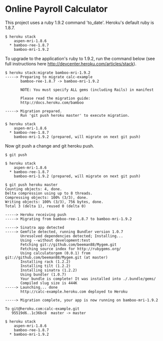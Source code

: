# Online Payroll Calculator

This project uses a ruby 1.9.2 command 'to_date'.  Heroku's default ruby is 1.8.7.

    $ heroku stack
        aspen-mri-1.8.6
      * bamboo-ree-1.8.7
        bamboo-mri-1.9.2

To upgrade to the application's ruby to 1.9.2, run the command below (see full instructions here http://devcenter.heroku.com/articles/stack).

    $ heroku stack:migrate bamboo-mri-1.9.2
    -----> Preparing to migrate calc-example
           bamboo-ree-1.8.7 -> bamboo-mri-1.9.2

           NOTE: You must specify ALL gems (including Rails) in manifest
   
           Please read the migration guide:
           http://docs.heroku.com/bamboo

    -----> Migration prepared.
           Run 'git push heroku master' to execute migration.

    $ heroku stack
        aspen-mri-1.8.6
      * bamboo-ree-1.8.7
        bamboo-mri-1.9.2 (prepared, will migrate on next git push)

Now git push a change and git heroku push.

    $ git push

    $ heroku stack
        aspen-mri-1.8.6
      * bamboo-ree-1.8.7
        bamboo-mri-1.9.2 (prepared, will migrate on next git push)

    $ git push heroku master
    Counting objects: 4, done.
    Delta compression using up to 8 threads.
    Compressing objects: 100% (3/3), done.
    Writing objects: 100% (3/3), 756 bytes, done.
    Total 3 (delta 1), reused 0 (delta 0)

    -----> Heroku receiving push
    -----> Migrating from bamboo-ree-1.8.7 to bamboo-mri-1.9.2

    -----> Sinatra app detected
    -----> Gemfile detected, running Bundler version 1.0.7
           Unresolved dependencies detected; Installing...
           Using --without development:test
           Fetching git://github.com/beeman88/Mygem.git
           Fetching source index for http://rubygems.org/
           Using calculatorgem (0.0.1) from git://github.com/beeman88/Mygem.git (at master)
           Installing rack (1.2.2)
           Installing tilt (1.2.2)
           Installing sinatra (1.2.2)
           Using bundler (1.0.7)
           Your bundle is complete! It was installed into ./.bundle/gems/
           Compiled slug size is 444K
    -----> Launching... done
           http://calc-example.heroku.com deployed to Heroku

    -----> Migration complete, your app is now running on bamboo-mri-1.9.2

    To git@heroku.com:calc-example.git
       95519d6..1c36bc8  master -> master

    $ heroku stack
        aspen-mri-1.8.6
        bamboo-ree-1.8.7
      * bamboo-mri-1.9.2







